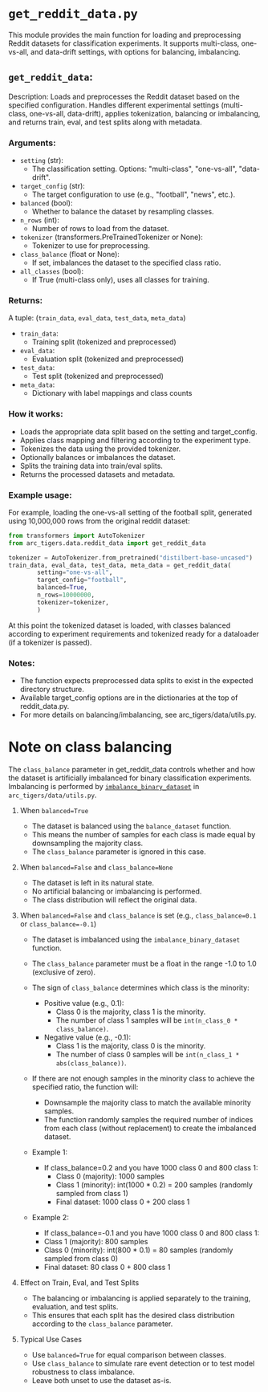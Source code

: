 # `get_reddit_data.py`

This module provides the main function for loading and preprocessing Reddit datasets for classification experiments. It supports multi-class, one-vs-all, and data-drift settings, with options for balancing, imbalancing.

## `get_reddit_data`:

Description: Loads and preprocesses the Reddit dataset based on the specified configuration. Handles different experimental settings (multi-class, one-vs-all, data-drift), applies tokenization, balancing or imbalancing, and returns train, eval, and test splits along with metadata.

### Arguments:

- `setting` (str):
  - The classification setting. Options: "multi-class", "one-vs-all", "data-drift".
- `target_config` (str):
  - The target configuration to use (e.g., "football", "news", etc.).
- `balanced` (bool):
  - Whether to balance the dataset by resampling classes.
- `n_rows` (int):
  - Number of rows to load from the dataset.
- `tokenizer` (transformers.PreTrainedTokenizer or None):
  - Tokenizer to use for preprocessing.
- `class_balance` (float or None):
  - If set, imbalances the dataset to the specified class ratio.
- `all_classes` (bool):
  - If True (multi-class only), uses all classes for training.

### Returns:

A tuple: (`train_data`, `eval_data`, `test_data`, `meta_data`)

- `train_data`:
  - Training split (tokenized and preprocessed)
- `eval_data`:
  - Evaluation split (tokenized and preprocessed)
- `test_data`:
  - Test split (tokenized and preprocessed)
- `meta_data`:
  - Dictionary with label mappings and class counts

### How it works:

- Loads the appropriate data split based on the setting and target_config.
- Applies class mapping and filtering according to the experiment type.
- Tokenizes the data using the provided tokenizer.
- Optionally balances or imbalances the dataset.
- Splits the training data into train/eval splits.
- Returns the processed datasets and metadata.

### Example usage:

For example, loading the one-vs-all setting of the football split, generated using 10,000,000 rows from the original reddit dataset:

```python
from transformers import AutoTokenizer
from arc_tigers.data.reddit_data import get_reddit_data

tokenizer = AutoTokenizer.from_pretrained("distilbert-base-uncased")
train_data, eval_data, test_data, meta_data = get_reddit_data(
        setting="one-vs-all",
        target_config="football",
        balanced=True,
        n_rows=10000000,
        tokenizer=tokenizer,
        )
```

At this point the tokenized dataset is loaded, with classes balanced according to experiment requirements and tokenized ready for a dataloader (if a tokenizer is passed).

### Notes:

- The function expects preprocessed data splits to exist in the expected directory structure.
- Available target_config options are in the dictionaries at the top of reddit_data.py.
- For more details on balancing/imbalancing, see arc_tigers/data/utils.py.

# Note on class balancing

The `class_balance` parameter in get_reddit_data controls whether and how the dataset is artificially imbalanced for binary classification experiments. Imbalancing is performed by [`imbalance_binary_dataset`](https://github.com/alan-turing-institute/ARC-TIGERS/blob/30-one-vs-all-classification/src/arc_tigers/data/utils.py#L35) in `arc_tigers/data/utils.py`.

1. When `balanced=True`
   - The dataset is balanced using the `balance_dataset` function.
   - This means the number of samples for each class is made equal by downsampling the majority class.
   - The `class_balance` parameter is ignored in this case.

2. When `balanced=False` and `class_balance=None`
   - The dataset is left in its natural state.
   - No artificial balancing or imbalancing is performed.
   - The class distribution will reflect the original data.

3. When `balanced=False` and `class_balance` is set (e.g., `class_balance=0.1` or `class_balance=-0.1`)
    - The dataset is imbalanced using the `imbalance_binary_dataset` function.
    - The `class_balance` parameter must be a float in the range -1.0 to 1.0 (exclusive of zero).
    - The sign of `class_balance` determines which class is the minority:
        - Positive value (e.g., 0.1):
          - Class 0 is the majority, class 1 is the minority.
          - The number of class 1 samples will be `int(n_class_0 * class_balance)`.
        - Negative value (e.g., -0.1):
          - Class 1 is the majority, class 0 is the minority.
          - The number of class 0 samples will be `int(n_class_1 * abs(class_balance))`.
    - If there are not enough samples in the minority class to achieve the specified ratio, the function will:
        - Downsample the majority class to match the available minority samples.
        - The function randomly samples the required number of indices from each class (without replacement) to create the imbalanced dataset.

   - Example 1:
      - If class_balance=0.2 and you have 1000 class 0 and 800 class 1:
        - Class 0 (majority): 1000 samples
        - Class 1 (minority): int(1000 * 0.2) = 200 samples (randomly sampled from class 1)
        -    Final dataset: 1000 class 0 + 200 class 1
   - Example 2:
        - If class_balance=-0.1 and you have 1000 class 0 and 800 class 1:
        - Class 1 (majority): 800 samples
        - Class 0 (minority): int(800 * 0.1) = 80 samples (randomly sampled from class 0)
        - Final dataset: 80 class 0 + 800 class 1

4. Effect on Train, Eval, and Test Splits
    - The balancing or imbalancing is applied separately to the training, evaluation, and test splits.
    - This ensures that each split has the desired class distribution according to the `class_balance` parameter.

5. Typical Use Cases
    - Use `balanced=True` for equal comparison between classes.
   - Use `class_balance` to simulate rare event detection or to test model robustness to class imbalance.
    - Leave both unset to use the dataset as-is.
